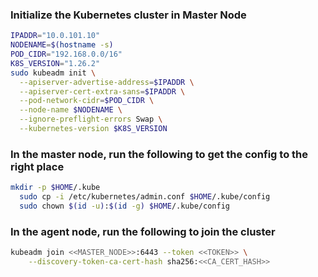 ### Initialize the Kubernetes cluster in Master Node
```sh
IPADDR="10.0.101.10"
NODENAME=$(hostname -s)
POD_CIDR="192.168.0.0/16"
K8S_VERSION="1.26.2"
sudo kubeadm init \
  --apiserver-advertise-address=$IPADDR \
  --apiserver-cert-extra-sans=$IPADDR \
  --pod-network-cidr=$POD_CIDR \
  --node-name $NODENAME \
  --ignore-preflight-errors Swap \
  --kubernetes-version $K8S_VERSION
```
### In the master node, run the following to get the config to the right place
```sh
mkdir -p $HOME/.kube
  sudo cp -i /etc/kubernetes/admin.conf $HOME/.kube/config
  sudo chown $(id -u):$(id -g) $HOME/.kube/config
```

### In the agent node, run the following to join the cluster
```sh
kubeadm join <<MASTER_NODE>>:6443 --token <<TOKEN>> \
	--discovery-token-ca-cert-hash sha256:<<CA_CERT_HASH>> 
```